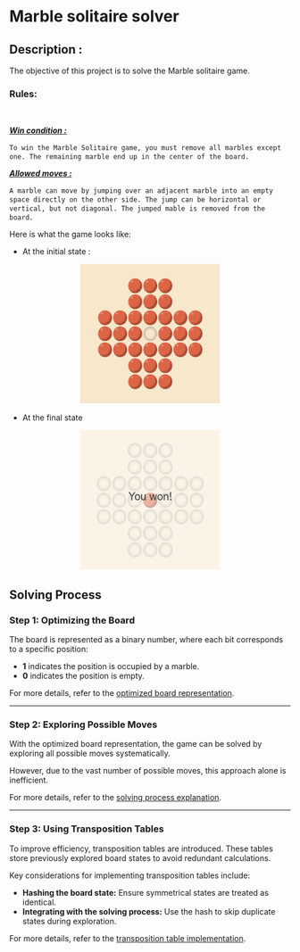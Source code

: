 # Marble solitaire solver

## Description :

The objective of this project is to solve the Marble solitaire game.

### **Rules:** 

<br>

<u>***Win condition :***</u>

    To win the Marble Solitaire game, you must remove all marbles except one. The remaining marble end up in the center of the board.

<u>***Allowed moves :***</u>

    A marble can move by jumping over an adjacent marble into an empty space directly on the other side. The jump can be horizontal or vertical, but not diagonal. The jumped mable is removed from the board.

Here is what the game looks like:

- At the initial state :

<p style="text-align: center;">
  <img src="./images/initial_state.png" alt="Game Screenshot" width="250" height="250">
</p>

- At the final state

<p style="text-align: center;">
  <img src="./images/final_state.png" alt="Game Screenshot" width="250" height="250">
</p>

## Solving Process

### Step 1: Optimizing the Board

The board is represented as a binary number, where each bit corresponds to a specific position:  

- **1** indicates the position is occupied by a marble.  
- **0** indicates the position is empty.

For more details, refer to the [optimized board representation](./step1.md).

---

### Step 2: Exploring Possible Moves

With the optimized board representation, the game can be solved by exploring all possible moves systematically.

However, due to the vast number of possible moves, this approach alone is inefficient.

For more details, refer to the [solving process explanation](./step2.md).

---

### Step 3: Using Transposition Tables

To improve efficiency, transposition tables are introduced. These tables store previously explored board states to avoid redundant calculations.

Key considerations for implementing transposition tables include:

- **Hashing the board state:** Ensure symmetrical states are treated as identical.
- **Integrating with the solving process:** Use the hash to skip duplicate states during exploration.

For more details, refer to the [transposition table implementation](./step3.md).